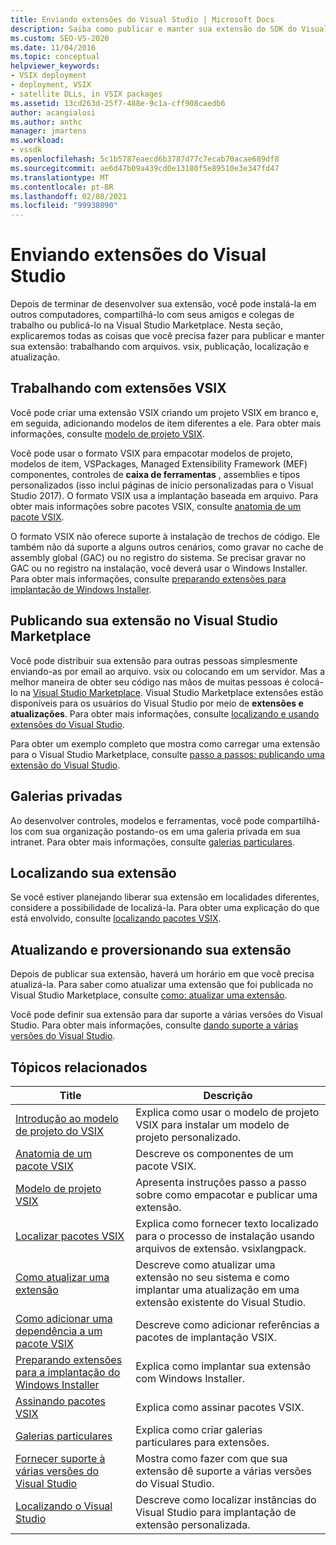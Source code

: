 ```yaml
---
title: Enviando extensões do Visual Studio | Microsoft Docs
description: Saiba como publicar e manter sua extensão do SDK do Visual Studio, incluindo o trabalho com arquivos. vsix, publicação, localização e atualização.
ms.custom: SEO-VS-2020
ms.date: 11/04/2016
ms.topic: conceptual
helpviewer_keywords:
- VSIX deployment
- deployment, VSIX
- satellite DLLs, in VSIX packages
ms.assetid: 13cd263d-25f7-488e-9c1a-cff908caedb6
author: acangialosi
ms.author: anthc
manager: jmartens
ms.workload:
- vssdk
ms.openlocfilehash: 5c1b5787eaecd6b3787d77c7ecab70acae689df8
ms.sourcegitcommit: ae6d47b09a439cd0e13180f5e89510e3e347fd47
ms.translationtype: MT
ms.contentlocale: pt-BR
ms.lasthandoff: 02/08/2021
ms.locfileid: "99938090"
---
```

# <a name="shipping-visual-studio-extensions"></a>Enviando extensões do Visual Studio
Depois de terminar de desenvolver sua extensão, você pode instalá-la em outros computadores, compartilhá-lo com seus amigos e colegas de trabalho ou publicá-lo na Visual Studio Marketplace. Nesta seção, explicaremos todas as coisas que você precisa fazer para publicar e manter sua extensão: trabalhando com arquivos. vsix, publicação, localização e atualização.

## <a name="working-with-vsix-extensions"></a>Trabalhando com extensões VSIX
 Você pode criar uma extensão VSIX criando um projeto VSIX em branco e, em seguida, adicionando modelos de item diferentes a ele. Para obter mais informações, consulte [modelo de projeto VSIX](../extensibility/vsix-project-template.md).

 Você pode usar o formato VSIX para empacotar modelos de projeto, modelos de item, VSPackages, Managed Extensibility Framework (MEF) componentes, controles de **caixa de ferramentas** , assemblies e tipos personalizados (isso inclui páginas de início personalizadas para o Visual Studio 2017). O formato VSIX usa a implantação baseada em arquivo. Para obter mais informações sobre pacotes VSIX, consulte [anatomia de um pacote VSIX](../extensibility/anatomy-of-a-vsix-package.md).

 O formato VSIX não oferece suporte à instalação de trechos de código. Ele também não dá suporte a alguns outros cenários, como gravar no cache de assembly global (GAC) ou no registro do sistema. Se precisar gravar no GAC ou no registro na instalação, você deverá usar o Windows Installer. Para obter mais informações, consulte [preparando extensões para implantação de Windows Installer](../extensibility/preparing-extensions-for-windows-installer-deployment.md).

## <a name="publishing-your-extension-to-the-visual-studio-marketplace"></a>Publicando sua extensão no Visual Studio Marketplace
 Você pode distribuir sua extensão para outras pessoas simplesmente enviando-as por email ao arquivo. vsix ou colocando em um servidor. Mas a melhor maneira de obter seu código nas mãos de muitas pessoas é colocá-lo na [Visual Studio Marketplace](https://marketplace.visualstudio.com/vs). Visual Studio Marketplace extensões estão disponíveis para os usuários do Visual Studio por meio de **extensões e atualizações**. Para obter mais informações, consulte [localizando e usando extensões do Visual Studio](../ide/finding-and-using-visual-studio-extensions.md).

 Para obter um exemplo completo que mostra como carregar uma extensão para o Visual Studio Marketplace, consulte [passo a passos: publicando uma extensão do Visual Studio](../extensibility/walkthrough-publishing-a-visual-studio-extension.md).

## <a name="private-galleries"></a>Galerias privadas
 Ao desenvolver controles, modelos e ferramentas, você pode compartilhá-los com sua organização postando-os em uma galeria privada em sua intranet. Para obter mais informações, consulte [galerias particulares](../extensibility/private-galleries.md).

## <a name="localizing-your-extension"></a>Localizando sua extensão
 Se você estiver planejando liberar sua extensão em localidades diferentes, considere a possibilidade de localizá-la. Para obter uma explicação do que está envolvido, consulte [localizando pacotes VSIX](../extensibility/localizing-vsix-packages.md).

## <a name="updating-and-versioning-your-extension"></a>Atualizando e proversionando sua extensão
 Depois de publicar sua extensão, haverá um horário em que você precisa atualizá-la. Para saber como atualizar uma extensão que foi publicada no Visual Studio Marketplace, consulte [como: atualizar uma extensão](../extensibility/how-to-update-a-visual-studio-extension.md).

 Você pode definir sua extensão para dar suporte a várias versões do Visual Studio. Para obter mais informações, consulte [dando suporte a várias versões do Visual Studio](../extensibility/supporting-multiple-versions-of-visual-studio.md).

## <a name="related-topics"></a>Tópicos relacionados

|Title|Descrição|
|-----------|-----------------|
|[Introdução ao modelo de projeto do VSIX](../extensibility/getting-started-with-the-vsix-project-template.md)|Explica como usar o modelo de projeto VSIX para instalar um modelo de projeto personalizado.|
|[Anatomia de um pacote VSIX](../extensibility/anatomy-of-a-vsix-package.md)|Descreve os componentes de um pacote VSIX.|
|[Modelo de projeto VSIX](../extensibility/vsix-project-template.md)|Apresenta instruções passo a passo sobre como empacotar e publicar uma extensão.|
|[Localizar pacotes VSIX](../extensibility/localizing-vsix-packages.md)|Explica como fornecer texto localizado para o processo de instalação usando arquivos de extensão. vsixlangpack.|
|[Como atualizar uma extensão](../extensibility/how-to-update-a-visual-studio-extension.md)|Descreve como atualizar uma extensão no seu sistema e como implantar uma atualização em uma extensão existente do Visual Studio.|
|[Como adicionar uma dependência a um pacote VSIX](../extensibility/how-to-add-a-dependency-to-a-vsix-package.md)|Descreve como adicionar referências a pacotes de implantação VSIX.|
|[Preparando extensões para a implantação do Windows Installer](../extensibility/preparing-extensions-for-windows-installer-deployment.md)|Explica como implantar sua extensão com Windows Installer.|
|[Assinando pacotes VSIX](../extensibility/signing-vsix-packages.md)|Explica como assinar pacotes VSIX.|
|[Galerias particulares](../extensibility/private-galleries.md)|Explica como criar galerias particulares para extensões.|
|[Fornecer suporte à várias versões do Visual Studio](../extensibility/supporting-multiple-versions-of-visual-studio.md)|Mostra como fazer com que sua extensão dê suporte a várias versões do Visual Studio.|
|[Localizando o Visual Studio](locating-visual-studio.md)|Descreve como localizar instâncias do Visual Studio para implantação de extensão personalizada.|
